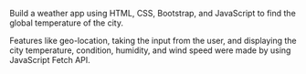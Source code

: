 Build a weather app using HTML, CSS, Bootstrap, and JavaScript to find the global temperature of the city.

Features like geo-location, taking the input from the user, and displaying the city temperature, condition, humidity, and wind speed were made by using JavaScript Fetch API.



